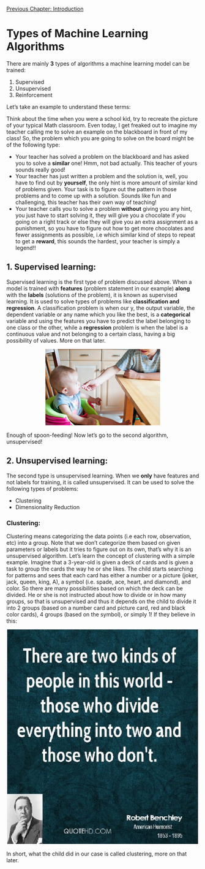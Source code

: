 [Previous Chapter: Introduction](https://github.com/pbharathreddy/Machine-Learning/blob/master/README.md)

# Types of Machine Learning Algorithms
There are mainly **3** types of algorithms a machine learning model can be trained:
1. Supervised 
1. Unsupervised
1. Reinforcement

Let’s take an example to understand these terms:

Think about the time when you were a school kid, try to recreate the picture of your typical Math classroom. Even today, I get freaked out to imagine my teacher calling me to solve an example on the blackboard in front of my class! 
So, the problem which you are going to solve on the board might be of the following type:
* Your teacher has solved a problem on the blackboard and has asked you to solve a **similar** one! Hmm, not bad actually. This teacher of yours sounds really good!
* Your teacher has just written a problem and the solution is, well, you have to find out by **yourself**, the only hint is more amount of similar kind of problems given. Your task is to figure out the pattern in those problems and to come up with a solution. Sounds like fun and challenging, this teacher has their own way of teaching!
* Your teacher calls you to solve a problem **without** giving you any hint, you just have to start solving it, they will give you a chocolate if you going on a right track  or else they will give you an extra assignment as a punishment, so you have to figure out how to get more chocolates and fewer assignments as possible, i.e which similar kind of steps to repeat to get a **reward**, this sounds the hardest, your teacher is simply a legend!!

## 1. Supervised learning:
Supervised learning is the first type of problem discussed above. When a model is trained with **features** (problem statement in our example) **along** with the **labels** (solutions of the problem), it is known as supervised learning. It is used to solve types of problems like **classification and regression**.
A classification problem is when our y, the output variable, the dependent variable or any name which you like the best, is a **categorical** variable and using the features you have to predict the label belonging to one class or the other, while a **regression** problem is when the label is a continuous value and not belonging to a certain class, having a big possibility of values. More on that later.


<p align="center">
<img width=300 src="../../images/spoon-feeding.jpg" alt="Spoon-feeding image" />
</p>
Enough of spoon-feeding! Now let’s go to the second algorithm, unsupervised!

## 2. Unsupervised learning:
The second type is unsupervised learning. When we **only** have features and not labels for training, it is called unsupervised. It can be used to solve the following types of problems:
* Clustering
* Dimensionality Reduction

### Clustering:
Clustering means categorizing the data points (i.e each row, observation, etc) into a group. Note that we don’t categorize them based on given parameters or labels but it tries to figure out on its own, that’s why it is an unsupervised algorithm. Let’s learn the concept of clustering with a simple example. Imagine that a 3-year-old is given a deck of cards and is given a task to group the cards the way he or she likes. The child starts searching for patterns and sees that each card has either a number or a picture (joker, jack, queen, king, A), a symbol (i.e. spade, ace, heart, and diamond), and color. So there are many possibilities based on which the deck can be divided. He or she is not instructed about how to divide or in how many groups, so that is unsupervised and thus it depends on the child to divide it into 2 groups (based on a number card and picture card, red and black color cards), 4 groups (based on the symbol), or simply 1! If they believe in this:

<p align="center">
<img width=500 src="../../images/clustering.jpg" alt="There are two types of people, those who divide others in 2 types and those who don't"/>
</p>

In short, what the child did in our case is called clustering, more on that later.
